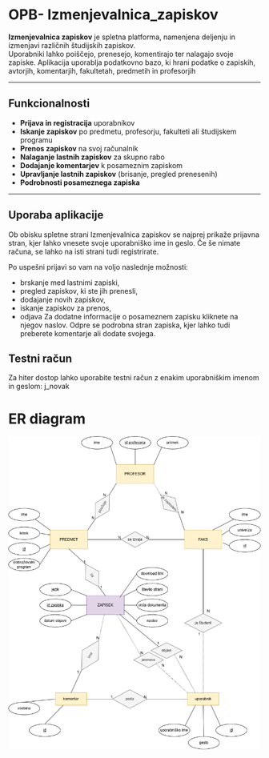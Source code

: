 # OPB- Izmenjevalnica_zapiskov

**Izmenjevalnica zapiskov** je spletna platforma, namenjena deljenju in izmenjavi različnih študijskih zapiskov.  
Uporabniki lahko poiščejo, prenesejo, komentirajo ter nalagajo svoje zapiske.
Aplikacija uporablja podatkovno bazo, ki hrani podatke o zapiskih, avtorjih, komentarjih, fakultetah, predmetih in profesorjih  

---

## Funkcionalnosti
- **Prijava in registracija** uporabnikov
- **Iskanje zapiskov** po predmetu, profesorju, fakulteti ali študijskem programu  
- **Prenos zapiskov** na svoj računalnik  
- **Nalaganje lastnih zapiskov** za skupno rabo  
- **Dodajanje komentarjev** k posameznim zapiskom  
- **Upravljanje lastnih zapiskov** (brisanje, pregled prenesenih)  
- **Podrobnosti posameznega zapiska**

---

## Uporaba aplikacije
Ob obisku spletne strani Izmenjevalnica zapiskov se najprej prikaže prijavna stran, kjer lahko vnesete svoje uporabniško ime in geslo.
Če še nimate računa, se lahko na isti strani tudi registrirate.

Po uspešni prijavi so vam na voljo naslednje možnosti:
 - brskanje med lastnimi zapiski,
 - pregled zapiskov, ki ste jih prenesli,
 - dodajanje novih zapiskov,
 - iskanje zapiskov za prenos,
 - odjava
Za dodatne informacije o posameznem zapisku kliknete na njegov naslov.
Odpre se podrobna stran zapiska, kjer lahko tudi preberete komentarje ali dodate svojega.


##  Testni račun
Za hiter dostop lahko uporabite testni račun z enakim uporabniškim imenom in geslom: j_novak


# ER diagram
![ER diagram:](projektna_zapiski.png)
